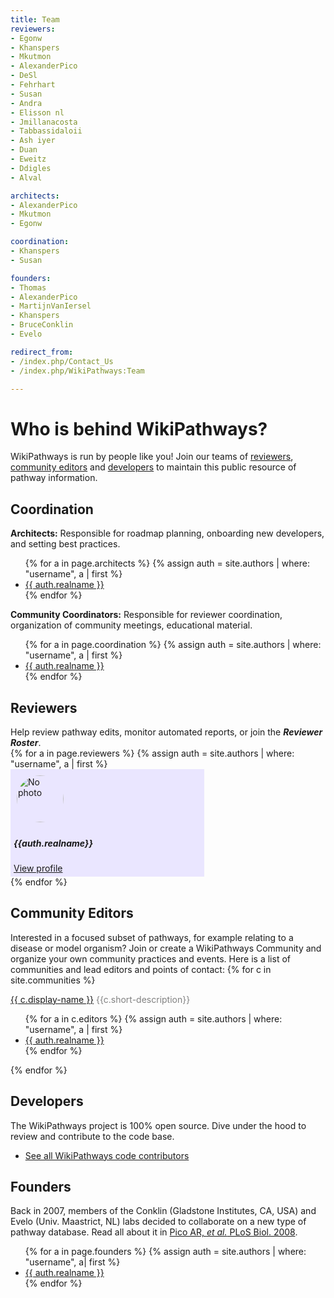 ```yaml
---
title: Team
reviewers:
- Egonw
- Khanspers
- Mkutmon
- AlexanderPico
- DeSl
- Fehrhart
- Susan
- Andra
- Elisson nl
- Jmillanacosta
- Tabbassidaloii
- Ash iyer
- Duan
- Eweitz
- Ddigles
- Alval

architects:
- AlexanderPico
- Mkutmon
- Egonw

coordination:
- Khanspers
- Susan

founders:
- Thomas
- AlexanderPico
- MartijnVanIersel
- Khanspers
- BruceConklin
- Evelo

redirect_from: 
- /index.php/Contact_Us
- /index.php/WikiPathways:Team

---
```

<h1>Who is behind WikiPathways?</h1>
WikiPathways is run by people like you! Join our teams of <a href="#reviewers">reviewers</a>, <a href="#community_editors">community editors</a> and <a href="#developers">developers</a> to maintain this public resource of pathway information.

<a name="architects"/>
<h2>Coordination</h2>
<b>Architects:</b> Responsible for roadmap planning, onboarding new developers, and setting best practices.
<ul>
{% for a in page.architects %}
    {% assign auth = site.authors | where: "username", a | first  %}
    <li><a href="{{site.url}}/authors/{{a}}.html" title="View profile">{{ auth.realname }}</a></li>
{% endfor %}
</ul>
<b>Community Coordinators:</b> Responsible for reviewer coordination, organization of community meetings, educational material.
<ul>
{% for a in page.coordination %}
    {% assign auth = site.authors | where: "username", a | first  %}
    <li><a href="{{site.url}}/authors/{{a}}.html" title="View profile">{{ auth.realname }}</a></li>
{% endfor %}
</ul>

<a name="reviewers"/>
<h2>Reviewers</h2>
Help review pathway edits, monitor automated reports, or join the <b><i>Reviewer Roster</i></b>.
<div class="row">
{% for a in page.reviewers %}
    {% assign auth = site.authors | where: "username", a | first  %}
<div class="col-sm-3"><div class="card mb-3" style="max-width: 300px; padding:5px; background-color:#eae6ff;">
  <div class="row no-gutters">
    <div class="col-md-4">
      <img src="https://github.com/{{auth.github}}.png" style="object-fit: cover; border-radius: 50%; width: 75px; margin: 5px;" class="card-img" alt="No photo">
    </div>
    <div class="col-md-8">
      <div class="card-body">
        <h5 class="card-title">{{auth.realname}}</h5>
        <p class="card-text"></p>
        <a href="{{auth.url}}" class="btn btn-sm btn-info">View profile</a>
      </div>
    </div>
  </div>
</div></div>
{% endfor %}
</div>

<a name="community_editors"/>
<h2>Community Editors</h2>
Interested in a focused subset of pathways, for example relating to a disease or model organism? Join or create a WikiPathways Community and organize your own community practices and events. Here is a list of communities and lead editors and points of contact:
{% for c in site.communities %}
<p style="margin-bottom:0px;">
<a class="btn btn-sm btn-pill btn-community" href="{{ c.url }}">{{ c.display-name }}</a>
<span style="color:gray;">{{c.short-description}}</span>
</p>
<ul>
    {% for a in c.editors %}
        {% assign auth = site.authors | where: "username", a | first  %}
        <li><a href="{{site.url}}/authors/{{a}}.html" title="View profile">{{ auth.realname }}</a></li>
    {% endfor %}
</ul>
{% endfor %}

<a name="developers"/>
<h2>Developers</h2>
The WikiPathways project is 100% open source. Dive under the hood to review and contribute to the code base.
<ul>
    <li><a href="https://github.com/orgs/wikipathways/people" title="View code contributors" target="_blank">See all WikiPathways code contributors</a></li>
</ul>

<a name="founders"/>
<h2>Founders</h2>
Back in 2007, members of the Conklin (Gladstone Institutes, CA, USA) and Evelo (Univ. Maastrict, NL) labs decided to collaborate on a new type of pathway database. Read all about it in <a href="https://doi.org/10.1371%2Fjournal.pbio.0060184">Pico AR, <i>et al.</i> PLoS Biol. 2008</a>.
<ul>
{% for a in page.founders %}
    {% assign auth = site.authors | where: "username", a| first  %}
    <li><a href="{{site.url}}/authors/{{a}}.html" title="View profile">{{ auth.realname }}</a></li>
{% endfor %}
</ul>
